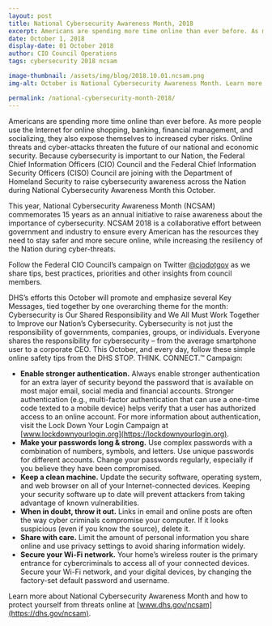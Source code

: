 ```yaml
---
layout: post
title: National Cybersecurity Awareness Month, 2018
excerpt: Americans are spending more time online than ever before. As more people use the Internet for online shopping, banking, financial management, and socializing, they also expose themselves to increased cyber risks. Online threats and cyber-attacks threaten the future of our national and economic security.
date: October 1, 2018
display-date: 01 October 2018
author: CIO Council Operations
tags: cybersecurity 2018 ncsam

image-thumbnail: /assets/img/blog/2018.10.01.ncsam.png
img-alt: October is National Cybersecurity Awareness Month. Learn more at staysafeonline.org/ncsam

permalink: /national-cybersecurity-month-2018/
---
```


Americans are spending more time online than ever before. As more people use the Internet for online shopping, banking, financial management, and socializing, they also expose themselves to increased cyber risks. Online threats and cyber-attacks threaten the future of our national and economic security. Because cybersecurity is important to our Nation, the Federal Chief Information Officers (CIO) Council and the Federal Chief Information Security Officers (CISO) Council are joining with the Department of Homeland Security to raise cybersecurity awareness across the Nation during National Cybersecurity Awareness Month this October.

This year, National Cybersecurity Awareness Month (NCSAM) commemorates 15 years as an annual initiative to raise awareness about the importance of cybersecurity. NCSAM 2018 is a collaborative effort between government and industry to ensure every American has the resources they need to stay safer and more secure online, while increasing the resiliency of the Nation during cyber-threats.

Follow the Federal CIO Council’s campaign on Twitter [@ciodotgov](https://twitter.com/ciodotgov) as we share tips, best practices, priorities and other insights from council members.

DHS’s efforts this October will promote and emphasize several Key Messages, tied together by one overarching theme for the month: Cybersecurity is Our Shared Responsibility and We All Must Work Together to Improve our Nation’s Cybersecurity. Cybersecurity is not just the responsibility of governments, companies, groups, or individuals. Everyone shares the responsibility for cybersecurity – from the average smartphone user to a corporate CEO. This October, and every day, follow these simple online safety tips from the DHS STOP. THINK. CONNECT.™ Campaign:

* **Enable stronger authentication.** Always enable stronger authentication for an extra layer of security beyond the password that is available on most major email, social media and financial accounts. Stronger authentication (e.g., multi-factor authentication that can use a one-time code texted to a mobile device) helps verify that a user has authorized access to an online account. For more information about authentication, visit the Lock Down Your Login Campaign at [www.lockdownyourlogin.org](https://lockdownyourlogin.org).
* **Make your passwords long & strong.** Use complex passwords with a combination of numbers, symbols, and letters. Use unique passwords for different accounts. Change your passwords regularly, especially if you believe they have been compromised.
* **Keep a clean machine.** Update the security software, operating system, and web browser on all of your Internet-connected devices. Keeping your security software up to date will prevent attackers from taking advantage of known vulnerabilities.
* **When in doubt, throw it out.** Links in email and online posts are often the way cyber criminals compromise your computer. If it looks suspicious (even if you know the source), delete it.
* **Share with care.** Limit the amount of personal information you share online and use privacy settings to avoid sharing information widely.
* **Secure your Wi-Fi network.** Your home’s wireless router is the primary entrance for cybercriminals to access all of your connected devices. Secure your Wi-Fi network, and your digital devices, by changing the factory-set default password and username.

Learn more about National Cybersecurity Awareness Month and how to protect yourself from threats online at [www.dhs.gov/ncsam](https://dhs.gov/ncsam).  
